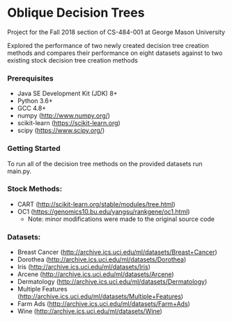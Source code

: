 # Oblique Decision Trees
Project for the Fall 2018 section of CS-484-001 at George Mason University

Explored the performance of two newly created decision tree creation methods and
compares their performance on eight datasets against to two existing stock
decision tree creation methods

### Prerequisites
* Java SE Development Kit (JDK) 8+
* Python 3.6+
* GCC 4.8+
* numpy (http://www.numpy.org/)
* scikit-learn (https://scikit-learn.org)
* scipy (https://www.scipy.org/)

### Getting Started
To run all of the decision tree methods on the provided datasets run main.py.

### Stock Methods:
* CART (http://scikit-learn.org/stable/modules/tree.html)
* OC1 (https://genomics10.bu.edu/yangsu/rankgene/oc1.html)
  - Note: minor modifications were made to the original source code

### Datasets:
* Breast Cancer (http://archive.ics.uci.edu/ml/datasets/Breast+Cancer)
* Dorothea (http://archive.ics.uci.edu/ml/datasets/Dorothea)
* Iris (http://archive.ics.uci.edu/ml/datasets/Iris)
* Arcene (http://archive.ics.uci.edu/ml/datasets/Arcene)
* Dermatology (http://archive.ics.uci.edu/ml/datasets/Dermatology)
* Multiple Features (http://archive.ics.uci.edu/ml/datasets/Multiple+Features)
* Farm Ads (http://archive.ics.uci.edu/ml/datasets/Farm+Ads)
* Wine (http://archive.ics.uci.edu/ml/datasets/Wine)

